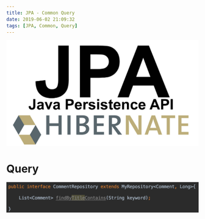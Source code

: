 ```yaml
---
title: JPA - Common Query
date: 2019-06-02 21:09:32
tags: [JPA, Common, Query]
---
```


![images](/images/jpa/jpa.jpg)<br/>

# Query

![Query](/images/jpa/commonquery/qu1.png) 